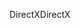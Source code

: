 <span data-ttu-id="7df1d-101">DirectX</span><span class="sxs-lookup"><span data-stu-id="7df1d-101">DirectX</span></span>
